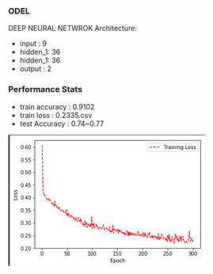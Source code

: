 
### ODEL
DEEP NEURAL NETWROK
Architecture:
* input   : 9
* hidden_1:  36
* hidden_1:  36
* output  :  2

### Performance Stats
* train accuracy  : 0.9102
* train loss      : 0.2335.csv
* test Accuracy   : 0.74~0.77


![alt text](https://github.com/arpytanshu/ML-models/blob/master/TITANIC/Screenshot%20from%202018-11-03%2013-07-37.png)


